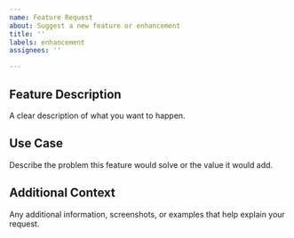 ```yaml
---
name: Feature Request
about: Suggest a new feature or enhancement
title: ''
labels: enhancement
assignees: ''

---
```


## Feature Description
A clear description of what you want to happen.

## Use Case
Describe the problem this feature would solve or the value it would add.

## Additional Context
Any additional information, screenshots, or examples that help explain your request.